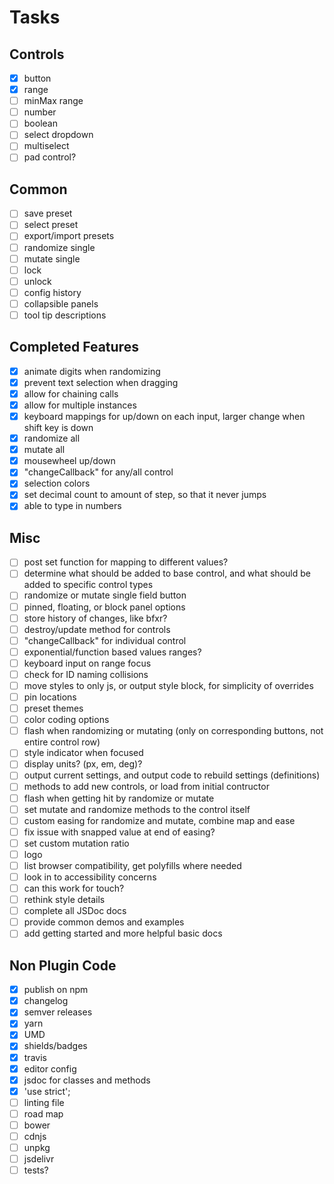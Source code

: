 # Tasks

## Controls

- [x] button
- [x] range
- [ ] minMax range
- [ ] number
- [ ] boolean
- [ ] select dropdown
- [ ] multiselect
- [ ] pad control?

## Common

- [ ] save preset
- [ ] select preset
- [ ] export/import presets
- [ ] randomize single
- [ ] mutate single
- [ ] lock
- [ ] unlock
- [ ] config history
- [ ] collapsible panels
- [ ] tool tip descriptions

## Completed Features

- [x] animate digits when randomizing
- [x] prevent text selection when dragging
- [x] allow for chaining calls
- [x] allow for multiple instances
- [x] keyboard mappings for up/down on each input, larger change when shift key is down
- [x] randomize all
- [x] mutate all
- [x] mousewheel up/down
- [x] "changeCallback" for any/all control
- [x] selection colors
- [x] set decimal count to amount of step, so that it never jumps
- [x] able to type in numbers

## Misc

- [ ] post set function for mapping to different values?
- [ ] determine what should be added to base control, and what should be added to specific control types
- [ ] randomize or mutate single field button
- [ ] pinned, floating, or block panel options
- [ ] store history of changes, like bfxr?
- [ ] destroy/update method for controls
- [ ] "changeCallback" for individual control
- [ ] exponential/function based values ranges?
- [ ] keyboard input on range focus
- [ ] check for ID naming collisions
- [ ] move styles to only js, or output style block, for simplicity of overrides
- [ ] pin locations
- [ ] preset themes
- [ ] color coding options
- [ ] flash when randomizing or mutating (only on corresponding buttons, not entire control row)
- [ ] style indicator when focused
- [ ] display units? (px, em, deg)?
- [ ] output current settings, and output code to rebuild settings (definitions)
- [ ] methods to add new controls, or load from initial contructor
- [ ] flash when getting hit by randomize or mutate
- [ ] set mutate and randomize methods to the control itself
- [ ] custom easing for randomize and mutate, combine map and ease
- [ ] fix issue with snapped value at end of easing?
- [ ] set custom mutation ratio
- [ ] logo
- [ ] list browser compatibility, get polyfills where needed
- [ ] look in to accessibility concerns
- [ ] can this work for touch?
- [ ] rethink style details
- [ ] complete all JSDoc docs
- [ ] provide common demos and examples
- [ ] add getting started and more helpful basic docs

## Non Plugin Code

- [x] publish on npm
- [x] changelog
- [x] semver releases
- [x] yarn
- [x] UMD
- [x] shields/badges
- [x] travis
- [x] editor config
- [x] jsdoc for classes and methods
- [x] 'use strict';
- [ ] linting file
- [ ] road map
- [ ] bower
- [ ] cdnjs
- [ ] unpkg
- [ ] jsdelivr
- [ ] tests?
